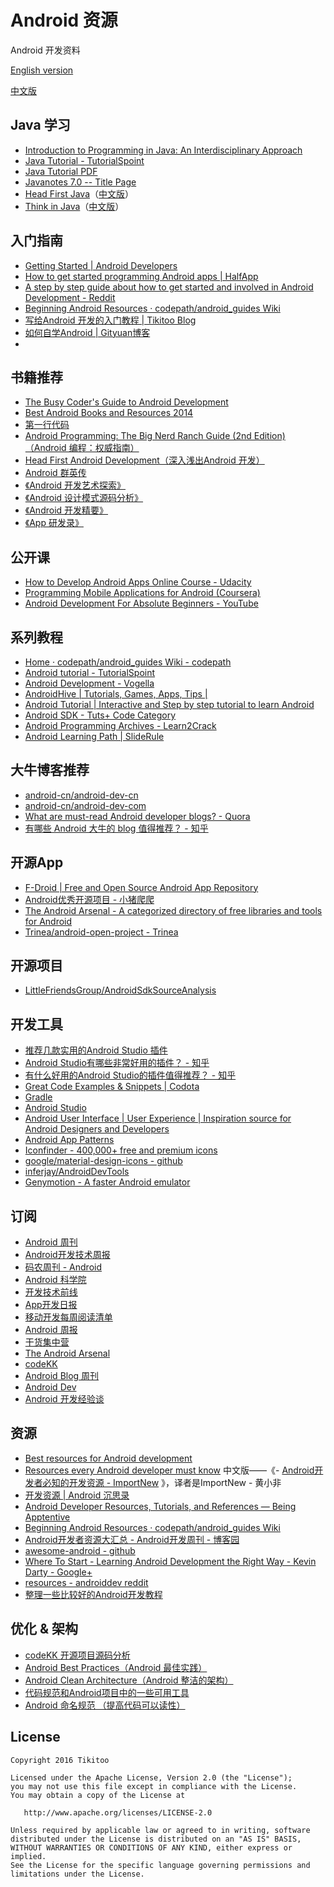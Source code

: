 #  Android 资源
Android 开发资料

[English version](https://github.com/Tikitoo/android-resources/blob/master/README.md)

[中文版](https://github.com/Tikitoo/android-resources/blob/master/README_ZH.md)

## Java 学习
- [Introduction to Programming in Java: An Interdisciplinary Approach](http://introcs.cs.princeton.edu/java/home/)
- [Java Tutorial - TutorialSpoint](http://www.tutorialspoint.com/java/)
- [Java Tutorial PDF](http://www.tutorialspoint.com/java/java_tutorial.pdf)
- [Javanotes 7.0 -- Title Page](http://math.hws.edu/eck/cs124/downloads/javanotes7.pdf)
- [Head First Java](http://shop.oreilly.com/product/9780596009205.do)（[中文版](http://item.jd.com/10222740.html)）
- [Think in Java](http://www.amazon.com/Thinking-Java-4th-Bruce-Eckel/dp/0131872486)（[中文版](http://search.jd.com/Search?keyword=Java%E7%BC%96%E7%A8%8B%E6%80%9D%E6%83%B3&enc=utf-8&pvid=3k9neboi.t8qd1i)）


## 入门指南
- [Getting Started | Android Developers](https://developer.android.com/training/index.html)
- [How to get started programming Android apps | HalfApp](http://halfapp.com/blog/get-started-programming-android-apps/)
- [A step by step guide about how to get started and involved in Android Development - Reddit](http://www.reddit.com/r/Android/comments/1w3woc/a_step_by_step_guide_about_how_to_get_started_and/)
- [Beginning Android Resources · codepath/android_guides Wiki](https://github.com/codepath/android_guides/wiki/Beginning-Android-Resources)
- [写给Android 开发的入门教程 | Tikitoo Blog](http://tikitoo.github.io/2015/08/23/android-developer-tutorial/)
- [如何自学Android | Gityuan博客](http://gityuan.com/2016/04/24/how-to-study-android/)
- 

## 书籍推荐
- [ The Busy Coder's Guide to Android Development](http://commonsware.com/Android/)
- [Best Android Books and Resources 2014](http://nimooli.com/blog/best-android-books-2014/)
- [第一行代码]()
- [Android Programming: The Big Nerd Ranch Guide (2nd Edition)（Android 编程：权威指南）]()
- [Head First Android Development（深入浅出Android 开发）]()
- [Android 群英传]()
- [《Android 开发艺术探索》]()
- [《Android 设计模式源码分析》]()
- [《Android 开发精要》]()
- [《App 研发录》]()


## 公开课
- [How to Develop Android Apps Online Course - Udacity](https://www.udacity.com/course/ud853)
- [Programming Mobile Applications for Android (Coursera)](https://class.coursera.org/android-001/lecture)
- [Android Development For Absolute Beginners - YouTube](https://www.youtube.com/playlist?list=PLB03EA9545DD188C3)


## 系列教程
- [Home · codepath/android_guides Wiki - codepath](https://github.com/thecodepath/android_guides/wiki)
- [Android tutorial - TutorialSpoint](http://www.tutorialspoint.com/android/index.htm)
- [Android Development - Vogella](http://www.vogella.com/tutorials/android.html)
- [AndroidHive | Tutorials, Games, Apps, Tips |](http://androidhive.info/)
- [Android Tutorial | Interactive and Step by step tutorial to learn Android](http://www.codelearn.org/android-tutorial/)
- [Android SDK - Tuts+ Code Category](https://code.tutsplus.com/categories/android-sdk)
- [Android Programming Archives - Learn2Crack](http://www.learn2crack.com/category/androidprogramming)
- [Android Learning Path | SlideRule](https://www.mysliderule.com/learning-paths/android/learn/)


## 大牛博客推荐
- [android-cn/android-dev-cn](https://github.com/android-cn/android-dev-cn)
- [android-cn/android-dev-com](https://github.com/android-cn/android-dev-com)
- [What are must-read Android developer blogs? - Quora](http://www.quora.com/What-are-must-read-Android-developer-blogs)
- [有哪些 Android 大牛的 blog 值得推荐？ - 知乎](http://www.zhihu.com/question/19775981)


## 开源App
- [F-Droid | Free and Open Source Android App Repository](https://f-droid.org/)
- [Android优秀开源项目 - 小猪爬爬](http://blog.tisa7.com/android_open_source_projects)
- [The Android Arsenal - A categorized directory of free libraries and tools for Android](https://android-arsenal.com/)
- [Trinea/android-open-project - Trinea](https://github.com/Trinea/android-open-project)

## 开源项目
- [LittleFriendsGroup/AndroidSdkSourceAnalysis](https://github.com/LittleFriendsGroup/AndroidSdkSourceAnalysis)

## 开发工具
- [推荐几款实用的Android Studio 插件](http://www.jianshu.com/p/6f5f818afe4b)
- [Android Studio有哪些非常好用的插件？ - 知乎](https://www.zhihu.com/question/28527388)
- [有什么好用的Android Studio的插件值得推荐？ - 知乎](https://www.zhihu.com/question/28026027)
- [Great Code Examples & Snippets | Codota](http://www.codota.com/)
- [Gradle](http://www.gradleware.com/)
- [Android Studio]()
- [Android User Interface | User Experience | Inspiration source for Android Designers and Developers](http://androiduiux.com)
- [Android App Patterns](http://www.android-app-patterns.com/)
- [Iconfinder - 400,000+ free and premium icons](https://www.iconfinder.com/)
- [google/material-design-icons - github](https://github.com/google/material-design-icons)
- [inferjay/AndroidDevTools](https://github.com/inferjay/AndroidDevTools)
- [Genymotion - A faster Android emulator](https://www.genymotion.com/)


## 订阅
- [Android 周刊](http://androidweekly.net/)
- [Android开发技术周报](http://www.androidweekly.cn/)
- [码农周刊 - Android](https://github.com/nemoTyrant/manong#ANDROID)
- [Android 科学院](http://zhuanlan.zhihu.com/andlib)
- [开发技术前线](http://www.devtf.cn/?cat=2)
- [App开发日报](http://app.memect.com/)
- [移动开发每周阅读清单](http://mobilefrontier.github.io/)
- [Android 周报](http://www.race604.com/tag/Android-Weekly/)
- [干货集中营](http://gank.io/)
- [The Android Arsenal](http://android-arsenal.com/)
- [codeKK ](http://a.codekk.com/)
- [Android Blog 周刊](http://androidblog.cn/)
- [Android Dev](http://www.jianshu.com/collection/6e31b7354a48)
- [Android 开发经验谈](http://www.jianshu.com/collection/5139d555c94d)


## 资源
- [Best resources for Android development](http://www.androidauthority.com/best-resources-android-development-372414/)
- [Resources every Android developer must know](http://www.bongizmo.com/blog/android-resources-each-developer-should-know/)
   中文版——《- [Android开发者必知的开发资源 - ImportNew](http://www.importnew.com/3988.html)
  》，译者是ImportNew - 黄小非
- [开发资源 | Android 沉思录](http://yeungeek.com/awesome-resources/)
- [Android Developer Resources, Tutorials, and References — Being Apptentive](http://www.apptentive.com/blog/programming-resources-for-android-developers/)
- [Beginning Android Resources · codepath/android_guides Wiki](https://github.com/codepath/android_guides/wiki/Beginning-Android-Resources)
- [Android开发者资源大汇总 - Android开发周刊 - 博客园](http://www.cnblogs.com/mainroadlee/p/android_resources_list.html)
- [awesome-android - github](https://github.com/snowdream/awesome-android)
- [Where To Start - Learning Android Development the Right Way - Kevin Darty - Google+](https://plus.google.com/+KevinDarty/posts/Qex6Ae6zhZW)
- [resources - androiddev reddit](http://www.reddit.com/r/androiddev/wiki/resources)
- [整理一些比较好的Android开发教程](http://bxbxbai.github.io/2014/10/07/android-develop-resource/)

## 优化 & 架构
- [codeKK 开源项目源码分析](http://a.codekk.com/)
- [Android Best Practices（Android 最佳实践）](https://github.com/futurice/android-best-practices)
- [Android Clean Architecture（Android 整洁的架构）](https://github.com/android10/Android-CleanArchitecture)
- [代码规范和Android项目中的一些可用工具](http://tech.glowing.com/cn/dai-ma-gui-fan-he-androidxiang-mu-zhong-de-xie-ke-yong-gong-ju/#)
- [Android 命名规范 （提高代码可以读性）](http://blog.csdn.net/vipzjyno1/article/details/23542617)


## License
```
Copyright 2016 Tikitoo

Licensed under the Apache License, Version 2.0 (the "License");
you may not use this file except in compliance with the License.
You may obtain a copy of the License at

   http://www.apache.org/licenses/LICENSE-2.0

Unless required by applicable law or agreed to in writing, software
distributed under the License is distributed on an "AS IS" BASIS,
WITHOUT WARRANTIES OR CONDITIONS OF ANY KIND, either express or implied.
See the License for the specific language governing permissions and
limitations under the License.
```
